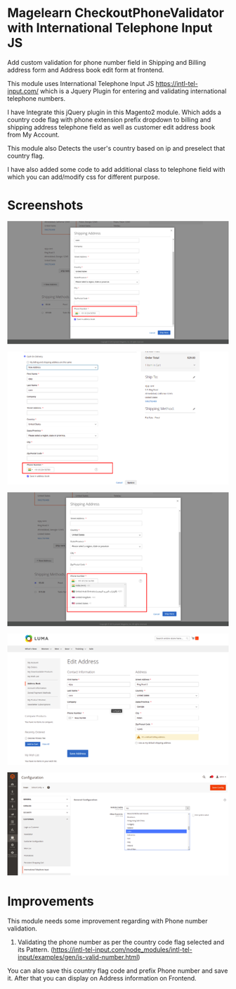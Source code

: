 # Magelearn CheckoutPhoneValidator with International Telephone Input JS
Add custom validation for phone number field in Shipping and Billing address form and Address book edit form at frontend.

This module uses International Telephone Input JS https://intl-tel-input.com/ which is a Jquery Plugin for entering and validating international telephone numbers.

I have Integrate this jQuery plugin in this Magento2 module. Which adds a country code flag with phone extension prefix dropdown to billing and shipping address telephone field as well as customer edit address book from My Account.

This module also Detects the user's country based on ip and preselect that country flag.

I have also added some code to add additional class to telephone field with which you can add/modify css for different purpose.

# Screenshots

![form-1](/assets/from-1.png)

![form-2](/assets/form-2.png)

![form-3](/assets/from-3.png)

![form-4](/assets/from-4.png)

![form-5](/assets/from-5.png)

# Improvements

This module needs some improvement regarding with Phone number validation.

  1. Validating the phone number as per the country code flag selected and its Pattern.
  (https://intl-tel-input.com/node_modules/intl-tel-input/examples/gen/is-valid-number.html)

You can also save this country flag code and prefix Phone number and save it. After that you can display on Address information on Frontend.
